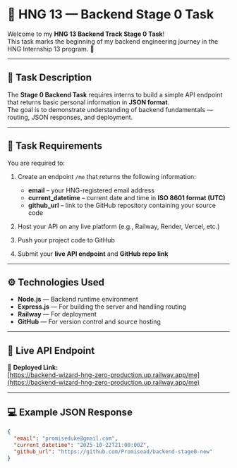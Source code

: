 # 🧠 HNG 13 — Backend Stage 0 Task

Welcome to my **HNG 13 Backend Track Stage 0 Task**!  
This task marks the beginning of my backend engineering journey in the HNG Internship 13 program. 🚀  

---

## 📜 Task Description

The **Stage 0 Backend Task** requires interns to build a simple API endpoint that returns basic personal information in **JSON format**.  
The goal is to demonstrate understanding of backend fundamentals — routing, JSON responses, and deployment.

---

## 🧩 Task Requirements

You are required to:

1. Create an endpoint `/me` that returns the following information:
   - **email** – your HNG-registered email address  
   - **current_datetime** – current date and time in **ISO 8601 format (UTC)**  
   - **github_url** – link to the GitHub repository containing your source code  

2. Host your API on any live platform (e.g., Railway, Render, Vercel, etc.)  
3. Push your project code to GitHub  
4. Submit your **live API endpoint** and **GitHub repo link**

---

## ⚙️ Technologies Used

- **Node.js** — Backend runtime environment  
- **Express.js** — For building the server and handling routing  
- **Railway** — For deployment  
- **GitHub** — For version control and source hosting

---

## 🚀 Live API Endpoint

🔗 **Deployed Link:**  
[https://backend-wizard-hng-zero-production.up.railway.app/me](https://backend-wizard-hng-zero-production.up.railway.app/me)

---

## 💻 Example JSON Response

```json
{
  "email": "promiseduke@gmail.com",
  "current_datetime": "2025-10-22T21:00:00Z",
  "github_url": "https://github.com/Promisead/backend-stage0-new"
}
